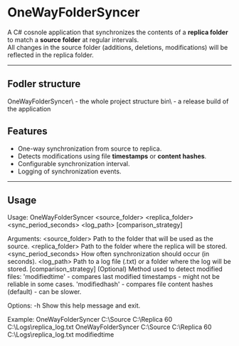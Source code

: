# OneWayFolderSyncer

A C# cosnole application that synchronizes the contents of a **replica folder** to match a **source folder** at regular intervals.  
All changes in the source folder (additions, deletions, modifications) will be reflected in the replica folder.

---

## Fodler structure 
OneWayFolderSyncer\ - the whole project structure
bin\ - a release build of the application

## Features

- One-way synchronization from source to replica.
- Detects modifications using file **timestamps** or **content hashes**.
- Configurable synchronization interval.
- Logging of synchronization events.


---

## Usage

Usage:
  OneWayFolderSyncer <source_folder> <replica_folder> <sync_period_seconds> <log_path> [comparison_strategy] 

Arguments:
  <source_folder>         Path to the folder that will be used as the source.
  <replica_folder>        Path to the folder where the replica will be stored.
  <sync_period_seconds>   How often synchronization should occur (in seconds).
  <log_path>              Path to a log file (.txt) or a folder where the log will be stored.
  [comparison_strategy]   (Optional) Method used to detect modified files:
                            'modifiedtime' - compares last modified timestamps - might not be reliable in some cases.
                            'modifiedhash' - compares file content hashes (default) - can be slower.

Options:
  -h                      Show this help message and exit.

Example:
  OneWayFolderSyncer C:\Source C:\Replica 60 C:\Logs\replica_log.txt
  OneWayFolderSyncer C:\Source C:\Replica 60 C:\Logs\replica_log.txt modifiedtime
